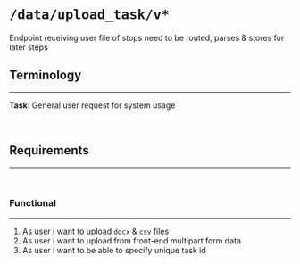 # `/data/upload_task/v*`

Endpoint receiving user file of stops need to be routed, parses & stores for later steps

## Terminology
---

**Task**: General user request for system usage

<br>

## Requirements
----------------------------------------------------------------

<br>

### Functional
---
1. As user i want to upload `docx` & `csv` files
1. As user i want to upload from front-end multipart form data
1. As user i want to be able to specify unique task id
